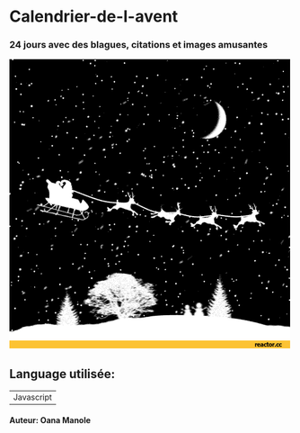 # Calendrier-de-l-avent
### 24 jours avec des blagues, citations et images amusantes

![](./img/gif_christmas.gif)

## Language utilisée:

<table>
    <tr>
        <td>Javascript</td>
    </tr>
</table>


#### Auteur: Oana Manole



